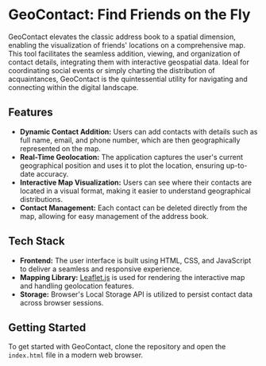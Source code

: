 # GeoContact: Find Friends on the Fly

GeoContact elevates the classic address book to a spatial dimension, enabling the visualization of friends' locations on a comprehensive map. This tool facilitates the seamless addition, viewing, and organization of contact details, integrating them with interactive geospatial data. Ideal for coordinating social events or simply charting the distribution of acquaintances, GeoContact is the quintessential utility for navigating and connecting within the digital landscape.

## Features

- **Dynamic Contact Addition:** Users can add contacts with details such as full name, email, and phone number, which are then geographically represented on the map.
- **Real-Time Geolocation:** The application captures the user's current geographical position and uses it to plot the location, ensuring up-to-date accuracy.
- **Interactive Map Visualization:** Users can see where their contacts are located in a visual format, making it easier to understand geographical distributions.
- **Contact Management:** Each contact can be deleted directly from the map, allowing for easy management of the address book.

## Tech Stack

- **Frontend:** The user interface is built using HTML, CSS, and JavaScript to deliver a seamless and responsive experience.
- **Mapping Library:** [Leaflet.js](https://leafletjs.com/) is used for rendering the interactive map and handling geolocation features.
- **Storage:** Browser's Local Storage API is utilized to persist contact data across browser sessions.

## Getting Started

To get started with GeoContact, clone the repository and open the `index.html` file in a modern web browser.
